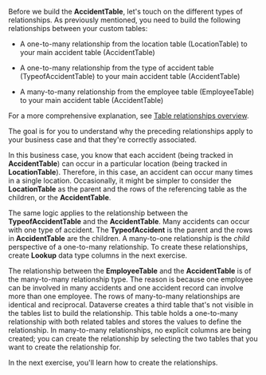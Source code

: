 Before we build the **AccidentTable**, let's touch on the different types of relationships. As previously mentioned, you need to build the following relationships between your custom tables:

- A one-to-many relationship from the location table (LocationTable) to your main accident table (AccidentTable)

- A one-to-many relationship from the type of accident table (TypeofAccidentTable) to your main accident table (AccidentTable)

- A many-to-many relationship from the employee table (EmployeeTable) to your main accident table (AccidentTable)

For a more comprehensive explanation, see [Table relationships overview](/power-apps/maker/data-platform/relationships-overview/?azure-portal=true).

The goal is for you to understand why the preceding relationships apply to your business case and that they're correctly associated.

In this business case, you know that each accident (being tracked in **AccidentTable**) can occur in a particular location (being tracked in **LocationTable**). Therefore, in this case, an accident can occur many times in a single location. Occasionally, it might be simpler to consider the **LocationTable** as the parent and the rows of the referencing table as the children, or the **AccidentTable**.

The same logic applies to the relationship between the **TypeofAccidentTable** and the **AccidentTable**. Many accidents can occur with one type of accident. The **TypeofAccident** is the parent and the rows in **AccidentTable** are the children. A many-to-one relationship is the *child* perspective of a one-to-many relationship. To create these relationships, create **Lookup** data type columns in the next exercise.

The relationship between the **EmployeeTable** and the **AccidentTable** is of the many-to-many relationship type. The reason is because one employee can be involved in many accidents and one accident record can involve more than one employee. The rows of many-to-many relationships are identical and reciprocal. Dataverse creates a third table that's not visible in the tables list to build the relationship. This table holds a one-to-many relationship with both related tables and stores the values to define the relationship. In many-to-many relationships, no explicit columns are being created; you can create the relationship by selecting the two tables that you want to create the relationship for.

In the next exercise, you'll learn how to create the relationships.
